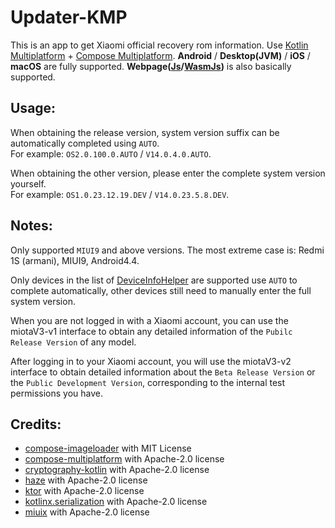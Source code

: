 # Updater-KMP
This is an app to get Xiaomi official recovery rom information.
Use [Kotlin Multiplatform](https://www.jetbrains.com/kotlin-multiplatform/) + [Compose Multiplatform](https://www.jetbrains.com/compose-multiplatform/).
**Android** / **Desktop(JVM)** / **iOS** / **macOS** are fully supported.
**Webpage([Js](https://yukonga.github.io/Updater-JsCanvas/)/[WasmJs](https://yukonga.github.io/Updater-WasmJs/))** is also basically supported.

## Usage:
When obtaining the release version, system version suffix can be automatically completed using `AUTO`.<br />
For example: `OS2.0.100.0.AUTO` / `V14.0.4.0.AUTO`.

When obtaining the other version, please enter the complete system version yourself.<br />
For example: `OS1.0.23.12.19.DEV` / `V14.0.23.5.8.DEV`.

## Notes:
Only supported `MIUI9` and above versions. The most extreme case is: Redmi 1S (armani), MIUI9, Android4.4.

Only devices in the list of [DeviceInfoHelper](https://github.com/YuKongA/Updater-KMP/blob/main/composeApp/src/commonMain/kotlin/data/DeviceInfoHelper.kt#L28) are supported use `AUTO` to complete automatically, other devices still need to manually enter the full system version.

When you are not logged in with a Xiaomi account, you can use the miotaV3-v1 interface to obtain any detailed information of the `Pubilc Release Version` of any model.

After logging in to your Xiaomi account, you will use the miotaV3-v2 interface to obtain detailed information about the `Beta Release Version` or the `Public Development Version`, corresponding to the internal test permissions you have.

## Credits:
- [compose-imageloader](https://github.com/qdsfdhvh/compose-imageloader) with MIT License
- [compose-multiplatform](https://github.com/JetBrains/compose-multiplatform) with Apache-2.0 license
- [cryptography-kotlin](https://github.com/whyoleg/cryptography-kotlin) with Apache-2.0 license
- [haze](https://github.com/chrisbanes/haze) with Apache-2.0 license
- [ktor](https://github.com/ktorio/ktor) with Apache-2.0 license
- [kotlinx.serialization](https://github.com/Kotlin/kotlinx.serialization) with Apache-2.0 license
- [miuix](https://github.com/miuix-kotlin-multiplatform/miuix) with Apache-2.0 license
